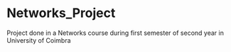 # Networks_Project
Project done in a Networks course during first semester of second year in University of Coimbra
